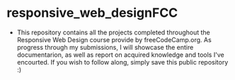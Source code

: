 # responsive_web_designFCC
 - This repository contains all the projects completed throughout the Responsive Web Design course provide by freeCodeCamp.org. As progress through my submissions, I will showcase the entire documentarion, as well as report on acquired knowledge and tools I've encourted. If you wish to follow along, simply save this public repository :)
